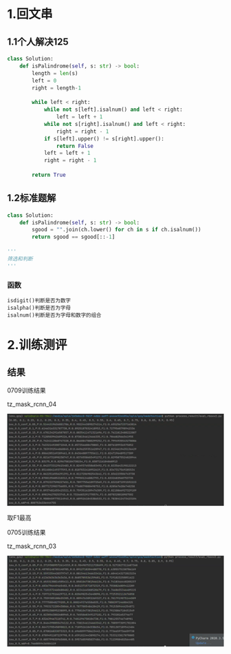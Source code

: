 # 1.回文串

## 1.1个人解决125

```python
class Solution:
    def isPalindrome(self, s: str) -> bool:
        length = len(s)
        left = 0
        right = length-1
        
        while left < right:
            while not s[left].isalnum() and left < right:
                left = left + 1
            while not s[right].isalnum() and left < right:
                right = right - 1
            if s[left].upper() != s[right].upper():
                return False
            left = left + 1
            right = right - 1

        return True
```

## 1.2标准题解

```python
class Solution:
    def isPalindrome(self, s: str) -> bool:
        sgood = "".join(ch.lower() for ch in s if ch.isalnum())
        return sgood == sgood[::-1]

'''
筛选和判断
'''
```

### 函数

```python
isdigit()判断是否为数字
isalpha()判断是否为字母
isalnum()判断是否为字母和数字的组合
```

# 2.训练测评

## 结果

0709训练结果

tz_mask_rcnn_04

![2021071301](images\2021071301.png)

取F1最高

0705训练结果

tz_mask_rcnn_03

![2021071302](images\2021071302.png)

